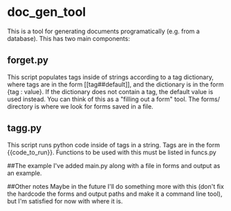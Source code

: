 # doc_gen_tool
This is a tool for generating documents programatically (e.g. from a database).  This has two main components:

## forget.py
This script populates tags inside of strings according to a tag dictionary, where tags are in the form [[tag##default]], and the dictionary is in the form {tag : value}. If the dictionary does not contain a tag, the default value is used instead. You can think of this as a "filling out a form" tool. The forms/ directory is where we look for forms saved in a file.

## tagg.py
This script runs python code inside of tags in a string. Tags are in the form {{code_to_run}}. Functions to be used with this must be listed in funcs.py

##The example
I've added main.py along with a file in forms and output as an example.

##Other notes
Maybe in the future I'll do something more with this (don't fix the hardcode the forms and output paths and make it a command line tool), but I'm satisfied for now with where it is.
